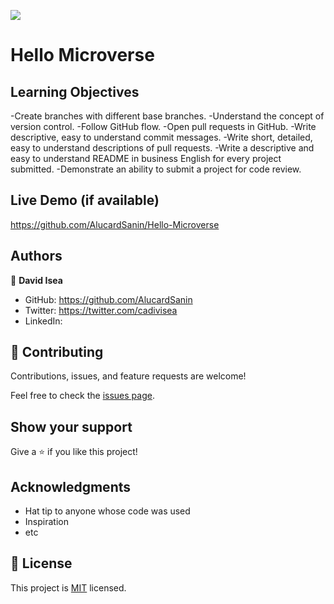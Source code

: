 ![](https://img.shields.io/badge/Microverse-blueviolet)

# Hello Microverse

## Learning Objectives
-Create branches with different base branches.
-Understand the concept of version control.
-Follow GitHub flow.
-Open pull requests in GitHub.
-Write descriptive, easy to understand commit messages.
-Write short, detailed, easy to understand descriptions of pull requests.
-Write a descriptive and easy to understand README in business English for every project submitted.
-Demonstrate an ability to submit a project for code review.


## Live Demo (if available)

https://github.com/AlucardSanin/Hello-Microverse

## Authors

👤 **David Isea**

- GitHub: https://github.com/AlucardSanin
- Twitter: https://twitter.com/cadivisea
- LinkedIn: 

## 🤝 Contributing

Contributions, issues, and feature requests are welcome!

Feel free to check the [issues page](../../issues/).

## Show your support

Give a ⭐️ if you like this project!

## Acknowledgments

- Hat tip to anyone whose code was used
- Inspiration
- etc

## 📝 License

This project is [MIT](./MIT.md) licensed.
